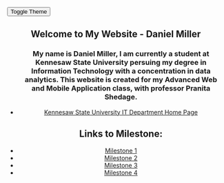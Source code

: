 <section id="Home">
<html lang="en">
<head>
    <meta charset="UTF-8">
    <meta name="viewport" content="width=device-width, inittial-scale=1.0">
</head>
  <button id="themeToggle">Toggle Theme</button>

  <script>
    const body = document.body;
    const themeToggle = document.getElementById('themeToggle');

    themeToggle.addEventListener('click', () => {
      body.classList.toggle('dark-mode');
    });
  </script>
<body>
    <header>
        <h1>Welcome to My Website - Daniel Miller</h1>
        <nav>
            <ul>
                <h1>My name is Daniel Miller, I am currently a student at Kennesaw State University persuing my degree in Information Technology with a concentration in data analytics. This website is created for my Advanced Web and Mobile Application class, with professor Pranita Shedage. </h1>
                <li><a href="https://www.kennesaw.edu/ccse/academics/information-technology/">Kennesaw State University IT Department Home Page</a></li>
                <p></p>
                <h2>Links to Milestone:</h2>
                <li><a href="https://dmill204.github.io/About_Page/">Milestone 1</a></li>
                <li><a href="">Milestone 2</a></li>
                <li><a href="">Milestone 3</a></li>
                <li><a href="">Milestone 4</a></li>
            </ul>
        </nav>
    </header>
    <main>
    </main>
    <footer>
    </footer>
</body>
</html>
</section>
